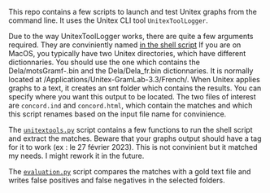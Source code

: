 This repo contains a few scripts to launch and test Unitex graphs from the command line. It uses the Unitex CLI tool `UnitexToolLogger`.

Due to the way UnitexToolLogger works, there are quite a few arguments required. They are conviniently named [in the shell script](./temporal_adverbial_annotator.sh) If you are on MacOS, you typically have two Unitex directories, which have different dictionnaries. You should use the one which contains the Dela/motsGramf-.bin and the Dela/Dela_fr.bin dictionnaries. It is normally located at /Applications/Unitex-GramLab-3.3/French/.
When Unitex applies graphs to a text, it creates an snt folder which contains the results. You can specify where you want this output to be located. The two files of interest are `concord.ind` and `concord.html`, which contain the matches and which this script renames based on the input file name for convinience. 

The [`unitextools.py`](./unitextools.py) script contains a few functions to run the shell script and extract the matches. Beware that your graphs output should have a <chaine> tag for it to work (ex : <chaine>le 27 février 2023</chaine>). This is not convinient but it matched my needs. I might rework it in the future.

The [`evaluation.py`](./evaluation.py) script compares the matches with a gold text file and writes false positives and false negatives in the selected folders. 
